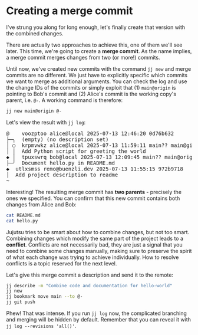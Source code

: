 # Creating a merge commit

I've strung you along for long enough, let's finally create that version with the combined changes.

There are actually two approaches to achieve this, one of them we'll see later.
This time, we're going to create a **merge commit**.
As the name implies, a merge commit merges changes from two (or more!) commits.

Until now, we've created new commits with the command `jj new` and merge commits are no different.
We just have to explicitly specific which commits we want to merge as additional arguments.
You can check the log and use the change IDs of the commits or simply exploit that (1) `main@origin` is pointing to Bob's commit and (2) Alice's commit is the working copy's parent, i.e. `@-`.
A working command is therefore:

```sh
jj new main@origin @-
```

Let's view the result with `jj log`:

<!-- generated by aha script -->
<pre class="aha">
<span class="bold "></span><span class="bold green ">@</span>    <span class="bold "></span><span class="bold highlighted purple ">v</span><span class="bold highlighted dimgray ">oozptoo</span><span class="bold "> </span><span class="bold yellow ">alice@local</span><span class="bold "> </span><span class="bold highlighted cyan ">2025-07-13 12:46:20</span><span class="bold "> </span><span class="bold highlighted blue ">0</span><span class="bold highlighted dimgray ">d76b632</span><span class="bold "></span>
├─╮  <span class="bold "></span><span class="bold highlighted green ">(empty)</span><span class="bold "> </span><span class="bold highlighted green ">(no description set)</span><span class="bold "></span>
│ ○  <span class="bold "></span><span class="bold purple ">k</span><span class="highlighted dimgray ">rpmvwkz</span> <span class="yellow ">alice@local</span> <span class="cyan ">2025-07-13 11:59:11</span> <span class="purple ">main?? main@git</span> <span class="bold "></span><span class="bold blue ">f</span><span class="highlighted dimgray ">13dc4df</span>
│ │  Add Python script for greeting the world
<span class="bold "></span><span class="bold highlighted cyan ">◆</span> │  <span class="bold "></span><span class="bold purple ">t</span><span class="highlighted dimgray ">puxswrq</span> <span class="yellow ">bob@local</span> <span class="cyan ">2025-07-13 12:09:45</span> <span class="purple ">main?? main@origin</span> <span class="green ">git_head()</span> <span class="bold "></span><span class="bold blue ">e</span><span class="highlighted dimgray ">64c9ef0</span>
├─╯  Document hello.py in README.md
<span class="bold "></span><span class="bold highlighted cyan ">◆</span>  <span class="bold "></span><span class="bold purple ">u</span><span class="highlighted dimgray ">tlxsmss</span> <span class="yellow ">remo@buenzli.dev</span> <span class="cyan ">2025-07-13 11:55:15</span> <span class="bold "></span><span class="bold blue ">9</span><span class="highlighted dimgray ">72b9718</span>
│  Add project description to readme
~
</pre>

Interesting!
The resulting merge commit has **two parents** - precisely the ones we specified.
You can confirm that this new commit contains both changes from Alice and Bob:

```sh
cat README.md
cat hello.py
```

Jujutsu tries to be smart about how to combine changes, but not too smart.
Combining changes which modify the same part of the project leads to a **conflict**.
Conflicts are not necessarily bad, they are just a signal that you need to combine some changes manually, making sure to preserve the spirit of what each change was trying to achieve individually.
How to resolve conflicts is a topic reserved for the next level.

Let's give this merge commit a description and send it to the remote:

```sh
jj describe -m "Combine code and documentation for hello-world"
jj new
jj bookmark move main --to @-
jj git push
```

Phew!
That was intense.
If you run `jj log` now, the complicated branching and merging will be hidden by default.
Remember that you can reveal it with `jj log --revisions 'all()'`.
